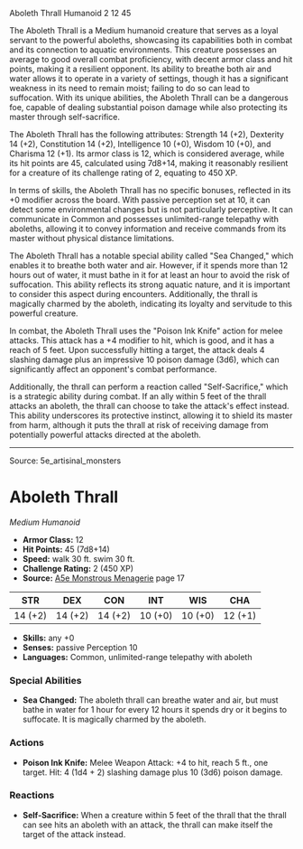 <MonsterName/>Aboleth Thrall</MonsterName>
<CreatureType/>Humanoid</CreatureType>
<CR/>2</CR>
<AC/>12</AC>
<HP/>45</HP>
<summary>The Aboleth Thrall is a Medium humanoid creature that serves as a loyal servant to the powerful aboleths, showcasing its capabilities both in combat and its connection to aquatic environments. This creature possesses an average to good overall combat proficiency, with decent armor class and hit points, making it a resilient opponent. Its ability to breathe both air and water allows it to operate in a variety of settings, though it has a significant weakness in its need to remain moist; failing to do so can lead to suffocation. With its unique abilities, the Aboleth Thrall can be a dangerous foe, capable of dealing substantial poison damage while also protecting its master through self-sacrifice.</summary>

<detail>

The Aboleth Thrall has the following attributes: Strength 14 (+2), Dexterity 14 (+2), Constitution 14 (+2), Intelligence 10 (+0), Wisdom 10 (+0), and Charisma 12 (+1). Its armor class is 12, which is considered average, while its hit points are 45, calculated using 7d8+14, making it reasonably resilient for a creature of its challenge rating of 2, equating to 450 XP.

In terms of skills, the Aboleth Thrall has no specific bonuses, reflected in its +0 modifier across the board. With passive perception set at 10, it can detect some environmental changes but is not particularly perceptive. It can communicate in Common and possesses unlimited-range telepathy with aboleths, allowing it to convey information and receive commands from its master without physical distance limitations.

The Aboleth Thrall has a notable special ability called "Sea Changed," which enables it to breathe both water and air. However, if it spends more than 12 hours out of water, it must bathe in it for at least an hour to avoid the risk of suffocation. This ability reflects its strong aquatic nature, and it is important to consider this aspect during encounters. Additionally, the thrall is magically charmed by the aboleth, indicating its loyalty and servitude to this powerful creature.

In combat, the Aboleth Thrall uses the "Poison Ink Knife" action for melee attacks. This attack has a +4 modifier to hit, which is good, and it has a reach of 5 feet. Upon successfully hitting a target, the attack deals 4 slashing damage plus an impressive 10 poison damage (3d6), which can significantly affect an opponent's combat performance.

Additionally, the thrall can perform a reaction called "Self-Sacrifice," which is a strategic ability during combat. If an ally within 5 feet of the thrall attacks an aboleth, the thrall can choose to take the attack's effect instead. This ability underscores its protective instinct, allowing it to shield its master from harm, although it puts the thrall at risk of receiving damage from potentially powerful attacks directed at the aboleth.</detail>



---

Source: 5e_artisinal_monsters

# Aboleth Thrall

*Medium* *Humanoid*

- **Armor Class:** 12
- **Hit Points:** 45 (7d8+14)
- **Speed:** walk 30 ft. swim 30 ft.
- **Challenge Rating:** 2 (450 XP)
- **Source:** [A5e Monstrous Menagerie](https://enpublishingrpg.com/products/level-up-monstrous-menagerie-a5e) page 17

| STR | DEX | CON | INT | WIS | CHA |
| --- | --- | --- | --- | --- | --- |
| 14 (+2) | 14 (+2) | 14 (+2) | 10 (+0) | 10 (+0) | 12 (+1) |

- **Skills:** any +0
- **Senses:** passive Perception 10
- **Languages:** Common, unlimited-range telepathy with aboleth

### Special Abilities

- **Sea Changed:** The aboleth thrall can breathe water and air, but must bathe in water for 1 hour for every 12 hours it spends dry or it begins to suffocate. It is magically charmed by the aboleth.

### Actions

- **Poison Ink Knife:** Melee Weapon Attack: +4 to hit, reach 5 ft., one target. Hit: 4 (1d4 + 2) slashing damage plus 10 (3d6) poison damage.

### Reactions

- **Self-Sacrifice:** When a creature within 5 feet of the thrall that the thrall can see hits an aboleth with an attack, the thrall can make itself the target of the attack instead.




